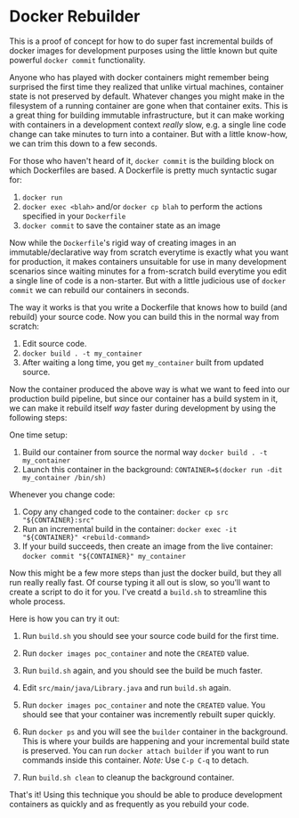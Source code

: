 # Docker Rebuilder

This is a proof of concept for how to do super fast incremental builds
of docker images for development purposes using the little known but
quite powerful `docker commit` functionality.

Anyone who has played with docker containers might remember being
surprised the first time they realized that unlike virtual machines,
container state is not preserved by default. Whatever changes you
might make in the filesystem of a running container are gone when that
container exits. This is a great thing for building immutable
infrastructure, but it can make working with containers in a
development context *really* slow, e.g. a single line code change can
take minutes to turn into a container. But with a little know-how, we
can trim this down to a few seconds.

For those who haven't heard of it, `docker commit` is the building
block on which Dockerfiles are based. A Dockerfile is pretty much
syntactic sugar for:

1. `docker run`
2. `docker exec <blah>` and/or `docker cp blah` to perform the actions specified in your `Dockerfile`
3. `docker commit` to save the container state as an image

Now while the `Dockerfile`'s rigid way of creating images in an
immutable/declarative way from scratch everytime is exactly what you
want for production, it makes containers unsuitable for use in many
development scenarios since waiting minutes for a from-scratch build
everytime you edit a single line of code is a non-starter. But with a
little judicious use of `docker commit` we can rebuild our containers
in seconds.

The way it works is that you write a Dockerfile that knows how to
build (and rebuild) your source code. Now you can build this in the
normal way from scratch:

1. Edit source code.
2. `docker build . -t my_container`
3. After waiting a long time, you get `my_container` built from updated source.

Now the container produced the above way is what we want to feed into
our production build pipeline, but since our container has a build
system in it, we can make it rebuild itself *way* faster during
development by using the following steps:

One time setup:

1. Build our container from source the normal way `docker build . -t my_container`
2. Launch this container in the background: `CONTAINER=$(docker run -dit my_container /bin/sh)`

Whenever you change code:

1. Copy any changed code to the container: `docker cp src "${CONTAINER}:src"`
2. Run an incremental build in the container: `docker exec -it "${CONTAINER}" <rebuild-command>`
3. If your build succeeds, then create an image from the live container: `docker commit "${CONTAINER}" my_container`

Now this might be a few more steps than just the docker build, but
they all run really really fast. Of course typing it all out is slow,
so you'll want to create a script to do it for you. I've creatd a
`build.sh` to streamline this whole process.

Here is how you can try it out:

1. Run `build.sh` you should see your source code build for the first
   time.

2. Run `docker images poc_container` and note the `CREATED` value.

3. Run `build.sh` again, and you should see the build be much faster.

4. Edit `src/main/java/Library.java` and run `build.sh` again.

5. Run `docker images poc_container` and note the `CREATED` value. You
   should see that your container was incremently rebuilt super quickly.

5. Run `docker ps` and you will see the `builder` container in the
   background. This is where your builds are happening and your
   incremental build state is preserved. You can run `docker attach
   builder` if you want to run commands inside this container. *Note:*
   Use `C-p C-q` to detach.

5. Run `build.sh clean` to cleanup the background container.

That's it! Using this technique you should be able to produce
development containers as quickly and as frequently as you rebuild
your code.
